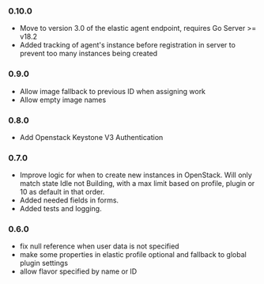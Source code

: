 ### 0.10.0

 - Move to version 3.0 of the elastic agent endpoint, requires Go Server >= v18.2
 - Added tracking of agent's instance before registration in server to prevent too many instances being created

### 0.9.0

- Allow image fallback to previous ID when assigning work
- Allow empty image names

### 0.8.0

- Add Openstack Keystone V3 Authentication

### 0.7.0

 - Improve logic for when to create new instances in OpenStack.
   Will only match state Idle not Building, with a max limit based on profile, plugin or 10 as default in that order.
 - Added needed fields in forms.
 - Added tests and logging.

### 0.6.0

 - fix null reference when user data is not specified
 - make some properties in elastic profile optional and fallback to global plugin settings
 - allow flavor specified by name or ID
